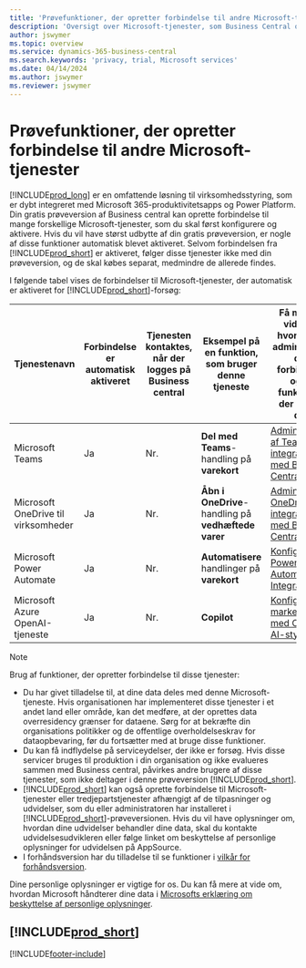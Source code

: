 ```yaml
---
title: 'Prøvefunktioner, der opretter forbindelse til andre Microsoft-tjenester'
description: 'Oversigt over Microsoft-tjenester, som Business Central opretter forbindelse til med prøveversionen.'
author: jswymer
ms.topic: overview
ms.service: dynamics-365-business-central
ms.search.keywords: 'privacy, trial, Microsoft services'
ms.date: 04/14/2024
ms.author: jswymer
ms.reviewer: jswymer
---
```

# <a name="trial-features-that-connect-to-other-microsoft-services"></a>Prøvefunktioner, der opretter forbindelse til andre Microsoft-tjenester

[!INCLUDE[prod_long](includes/prod_long.md)] er en omfattende løsning til virksomhedsstyring, som er dybt integreret med Microsoft 365-produktivitetsapps og Power Platform. Din gratis prøveversion af Business central kan oprette forbindelse til mange forskellige Microsoft-tjenester, som du skal først konfigurere og aktivere. Hvis du vil have størst udbytte af din gratis prøveversion, er nogle af disse funktioner automatisk blevet aktiveret. Selvom forbindelsen fra [!INCLUDE[prod_short](includes/prod_short.md)] er aktiveret, følger disse tjenester ikke med din prøveversion, og de skal købes separat, medmindre de allerede findes.

I følgende tabel vises de forbindelser til Microsoft-tjenester, der automatisk er aktiveret for [!INCLUDE[prod_short](includes/prod_short.md)]-forsøg:

|Tjenestenavn|Forbindelse er automatisk aktiveret |Tjenesten kontaktes, når der logges på Business central |Eksempel på en funktion, som bruger denne tjeneste | Få mere at vide om, hvordan du administrerer den forbindelse og de funktioner, der bruger den|  
|------------|-------------|--------|------------|-------------|
|Microsoft Teams|Ja|Nr.|**Del med Teams**-handling på **varekort** |[Administration af Teams-integration med Business Central](admin-teams-integration.md)|  
|Microsoft OneDrive til virksomheder|Ja|Nr.|**Åbn i OneDrive**-handling på **vedhæftede varer** |[Administrere OneDrive-integration med Business Central](admin-onedrive-integration.md#configure-onedrive-using-onedrive-setup)|  
| Microsoft Power Automate |Ja|Nr.|**Automatisere** handlinger på **varekort** |[Konfigurere Power Automate Integration](/dynamics365/business-central/dev-itpro/powerplatform/power-automate-setup)|
| Microsoft Azure OpenAI-tjeneste |Ja |Nr.|**Copilot** |[Konfigurere marketingtekst med Copilot til AI-styret vare](enable-ai.md)|

> [!NOTE]
> Brug af funktioner, der opretter forbindelse til disse tjenester: 
>
> - Du har givet tilladelse til, at dine data deles med denne Microsoft-tjeneste. Hvis organisationen har implementeret disse tjenester i et andet land eller område, kan det medføre, at der oprettes data overresidency grænser for dataene. Sørg for at bekræfte din organisations politikker og de offentlige overholdelseskrav for dataopbevaring, før du fortsætter med at bruge disse funktioner. 
> - Du kan få indflydelse på serviceydelser, der ikke er forsøg. Hvis disse servicer bruges til produktion i din organisation og ikke evalueres sammen med Business central, påvirkes andre brugere af disse tjenester, som ikke deltager i denne prøveversion [!INCLUDE[prod_short](includes/prod_short.md)].
> - [!INCLUDE[prod_short](includes/prod_short.md)] kan også oprette forbindelse til Microsoft-tjenester eller tredjepartstjenester afhængigt af de tilpasninger og udvidelser, som du eller administratoren har installeret i [!INCLUDE[prod_short](includes/prod_short.md)]-prøveversionen. Hvis du vil have oplysninger om, hvordan dine udvidelser behandler dine data, skal du kontakte udvidelsesudvikleren eller følge linket om beskyttelse af personlige oplysninger for udvidelsen på AppSource.
> - I forhåndsversion har du tilladelse til se funktioner i [vilkår for forhåndsversion](https://powerplatform.microsoft.com/en-us/legaldocs/supp-powerplatform-preview/?wt.mc_id=power-virtual-agents_inproduct).

Dine personlige oplysninger er vigtige for os. Du kan få mere at vide om, hvordan Microsoft håndterer dine data i [Microsofts erklæring om beskyttelse af personlige oplysninger](https://go.microsoft.com/fwlink/?linkid=521839).

## [!INCLUDE[prod_short](includes/free_trial_md.md)]  

[!INCLUDE[footer-include](includes/footer-banner.md)]
